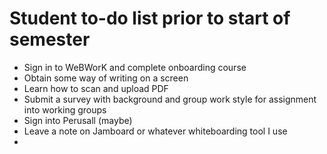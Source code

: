 # Student to-do list prior to start of semester

- Sign in to WeBWorK and complete onboarding course 
- Obtain some way of writing on a screen
- Learn how to scan and upload PDF 
- Submit a survey with background and group work style for assignment into working groups 
- Sign into Perusall (maybe)
- Leave a note on Jamboard or whatever whiteboarding tool I use 
- 